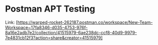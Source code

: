 
# Postman APT Testing
Link: [https://warped-rocket-262187.postman.co/workspace/New-Team-Workspace~17fa8346-d035-4753-976f-8a16e2adb7e2/collection/41515979-6ae238dc-ccf8-40d9-9979-7e4831cb12f3?action=share&creator=41515979]
